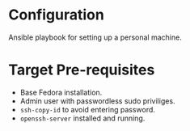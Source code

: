 # Configuration

Ansible playbook for setting up a personal machine.

# Target Pre-requisites

- Base Fedora installation.
- Admin user with passwordless sudo priviliges.
- `ssh-copy-id` to avoid entering password.
- `openssh-server` installed and running.

